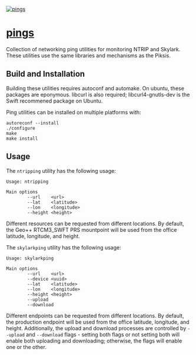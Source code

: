 [![pings][pings-img]][pings]

# [pings][pings]

Collection of networking ping utilities for monitoring NTRIP and Skylark. These
utilities use the same libraries and mechanisms as the Piksis.

## Build and Installation

Building these utilities requires autoconf and automake.  On ubuntu, these packages are eponymous.
libcurl is also required; libcurl4-gnutls-dev is the Swift recommened package on Ubuntu.  

Ping utilities can be installed on multiple platforms with:

    autoreconf --install
    ./configure
    make
    make install

## Usage

The `ntripping` utility has the following usage:

    Usage: ntripping

    Main options
            --url    <url>
            --lat    <latitude>
            --lon    <longitude>
            --height <height>

Different resources can be requested from different locations. By default, the
Geo++ RTCM3_SWFT PRS mountpoint will be used from the office latitude,
longitude, and height.

The `skylarkping` utility has the following usage:

    Usage: skylarkping

    Main options
            --url    <url>
            --device <uuid>
            --lat    <latitude>
            --lon    <longitude>
            --height <height>
            --upload
            --download

Different endpoints can be requested from different locations. By default, the
production endpoint will be used from the office latitude, longitude, and
height. Additionally, the upload and download processes are controlled by
`--upload` and `--download` flags - setting both flags or not setting both will
enable both uploading and downloading; otherwise, the flags will enable one or
the other.

[pings]:     https://github.com/swift-nav/pings
[pings-img]: https://user-images.githubusercontent.com/60851/37629767-e2d7e994-2b9d-11e8-8e7d-fc02f79eab28.jpg
